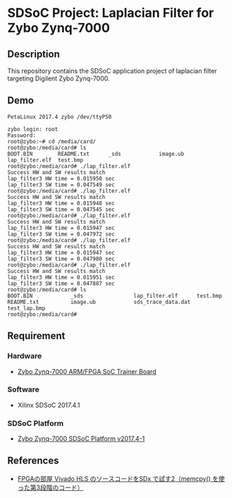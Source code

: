 SDSoC Project: Laplacian Filter for Zybo Zynq-7000
========


## Description

This repository contains the SDSoC application project of laplacian filter targeting Digilent Zybo Zynq-7000.


## Demo

~~~
PetaLinux 2017.4 zybo /dev/ttyPS0

zybo login: root
Password:
root@zybo:~# cd /media/card/
root@zybo:/media/card# ls
BOOT.BIN        README.txt      _sds            image.ub        lap_filter.elf  test.bmp
root@zybo:/media/card# ./lap_filter.elf
Success HW and SW results match
lap_filter3 HW time = 0.015950 sec
lap_filter3 SW time = 0.047549 sec
root@zybo:/media/card# ./lap_filter.elf
Success HW and SW results match
lap_filter3 HW time = 0.015948 sec
lap_filter3 SW time = 0.047545 sec
root@zybo:/media/card# ./lap_filter.elf
Success HW and SW results match
lap_filter3 HW time = 0.015947 sec
lap_filter3 SW time = 0.047972 sec
root@zybo:/media/card# ./lap_filter.elf
Success HW and SW results match
lap_filter3 HW time = 0.015947 sec
lap_filter3 SW time = 0.047980 sec
root@zybo:/media/card# ./lap_filter.elf
Success HW and SW results match
lap_filter3 HW time = 0.015951 sec
lap_filter3 SW time = 0.047887 sec
root@zybo:/media/card# ls
BOOT.BIN            _sds                lap_filter.elf      test.bmp
README.txt          image.ub            sds_trace_data.dat  test_lap.bmp
root@zybo:/media/card#
~~~


## Requirement

### Hardware

* [Zybo Zynq-7000 ARM/FPGA SoC Trainer Board](https://reference.digilentinc.com/reference/programmable-logic/zybo/start)


### Software

* Xilinx SDSoC 2017.4.1


### SDSoC Platform

* [Zybo Zynq-7000 SDSoC Platform v2017.4-1](https://github.com/KeitetsuWorks/SDSoC-Zybo/releases)


## References

* [FPGAの部屋 Vivado HLS のソースコードをSDx で試す2（memcpy() を使った第3段階のコード）](http://marsee101.blog19.fc2.com/blog-entry-3689.html)

